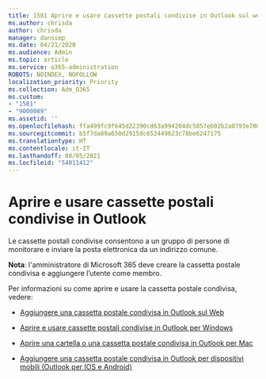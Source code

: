 ```yaml
---
title: 1581 Aprire e usare cassette postali condivise in Outlook sul web per le aziende
ms.author: chrisda
author: chrisda
manager: dansimp
ms.date: 04/21/2020
ms.audience: Admin
ms.topic: article
ms.service: o365-administration
ROBOTS: NOINDEX, NOFOLLOW
localization_priority: Priority
ms.collection: Adm_O365
ms.custom:
- "1581"
- "9000089"
ms.assetid: ''
ms.openlocfilehash: ffa499fc9f645d22390cd63a994204dc5857eb02b2a0793e700d3a3e2ef50546
ms.sourcegitcommit: b5f7da89a650d2915dc652449623c78be6247175
ms.translationtype: HT
ms.contentlocale: it-IT
ms.lasthandoff: 08/05/2021
ms.locfileid: "54011412"
---
```

# <a name="open-and-use-a-shared-mailbox-in-outlook"></a>Aprire e usare cassette postali condivise in Outlook

Le cassette postali condivise consentono a un gruppo di persone di monitorare e inviare la posta elettronica da un indirizzo comune. 

**Nota**: l'amministratore di Microsoft 365 deve creare la cassetta postale condivisa e aggiungere l’utente come membro.

Per informazioni su come aprire e usare la cassetta postale condivisa, vedere:

- [Aggiungere una cassetta postale condivisa in Outlook sul Web](https://support.office.com/article/Add-a-shared-mailbox-to-Outlook-on-the-web-98b5a90d-4e38-415d-a030-f09a4cd28207)

- [Aprire e usare cassette postali condivise in Outlook per Windows](https://support.office.com/article/open-and-use-a-shared-mailbox-in-outlook-d94a8e9e-21f1-4240-808b-de9c9c088afd)

- [Aprire una cartella o una cassetta postale condivisa in Outlook per Mac](https://support.office.com/article/Open-a-shared-folder-or-mailbox-in-Outlook-for-Mac-6ecc39c5-5577-4a1d-b18c-bbdc92972cb2)

- [Aggiungere una cassetta postale condivisa in Outlook per dispositivi mobili (Outlook per IOS e Android)](https://support.office.com/article/Add-a-shared-mailbox-to-Outlook-mobile-f866242c-81b2-472e-8776-6c49c5473c9f)
